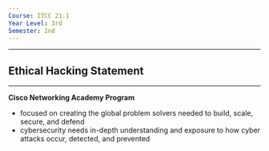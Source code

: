 ```yaml
---
Course: ITCC 21.1
Year Level: 3rd
Semester: 2nd
---
```

---
## Ethical Hacking Statement
---
**Cisco Networking Academy Program**
- focused on creating the global problem solvers needed to build, scale, secure, and defend
- cybersecurity needs in-depth understanding and exposure to how cyber attacks occur, detected, and prevented

